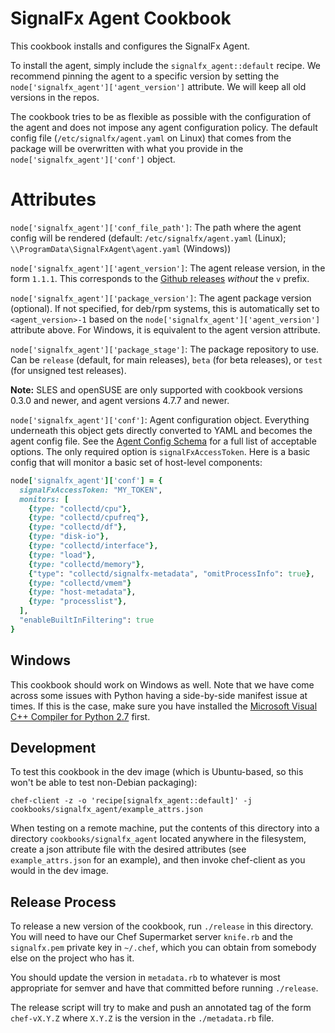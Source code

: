 # SignalFx Agent Cookbook

This cookbook installs and configures the SignalFx Agent.

To install the agent, simply include the `signalfx_agent::default` recipe.  We
recommend pinning the agent to a specific version by setting the
`node['signalfx_agent']['agent_version']` attribute.  We will keep all old
versions in the repos.

The cookbook tries to be as flexible as possible with the configuration of the
agent and does not impose any agent configuration policy.  The default config
file (`/etc/signalfx/agent.yaml` on Linux) that comes from the package will be
overwritten with what you provide in the `node['signalfx_agent']['conf']`
object.

# Attributes

`node['signalfx_agent']['conf_file_path']`: The path where the agent config
will be rendered (default: `/etc/signalfx/agent.yaml` (Linux);
`\\ProgramData\SignalFxAgent\agent.yaml` (Windows))

`node['signalfx_agent']['agent_version']`: The agent release version, in the
form `1.1.1`.  This corresponds to the [Github
releases](https://github.com/signalfx/signalfx-agent/releases) _without_ the
`v` prefix.

`node['signalfx_agent']['package_version']`: The agent package version
(optional).  If not specified, for deb/rpm systems, this is automatically set
to `<agent_version>-1` based on the `node['signalfx_agent']['agent_version']`
attribute above.  For Windows, it is equivalent to the agent version attribute. 

`node['signalfx_agent']['package_stage']`: The package repository to use.  Can
be `release` (default, for main releases), `beta` (for beta releases), or `test`
(for unsigned test releases).

**Note:** SLES and openSUSE are only supported with cookbook versions 0.3.0 and newer,
and agent versions 4.7.7 and newer.

`node['signalfx_agent']['conf']`: Agent configuration object.  Everything
underneath this object gets directly converted to YAML and becomes the agent
config file.  See the [Agent Config
Schema](https://github.com/signalfx/signalfx-agent/blob/master/docs/config-schema.md)
for a full list of acceptable options.  The only required option is
`signalFxAccessToken`.  Here is a basic config that will monitor a basic set of
host-level components:

```ruby
node['signalfx_agent']['conf'] = {
  signalFxAccessToken: "MY_TOKEN",
  monitors: [
    {type: "collectd/cpu"},
    {type: "collectd/cpufreq"},
    {type: "collectd/df"},
    {type: "disk-io"},
    {type: "collectd/interface"},
    {type: "load"},
    {type: "collectd/memory"},
    {"type": "collectd/signalfx-metadata", "omitProcessInfo": true},
    {type: "collectd/vmem"}
    {type: "host-metadata"},
    {type: "processlist"},
  ],
  "enableBuiltInFiltering": true
}
```

## Windows
This cookbook should work on Windows as well.  Note that we have come across
some issues with Python having a side-by-side manifest issue at times.  If this
is the case, make sure you have installed the [Microsoft Visual C++ Compiler
for Python 2.7](https://www.microsoft.com/EN-US/DOWNLOAD/DETAILS.ASPX?ID=44266) first.

## Development

To test this cookbook in the dev image (which is Ubuntu-based, so this won't be
able to test non-Debian packaging):

`chef-client -z -o 'recipe[signalfx_agent::default]' -j cookbooks/signalfx_agent/example_attrs.json`

When testing on a remote machine, put the contents of this directory into a
directory `cookbooks/signalfx_agent` located anywhere in the filesystem, create
a json attribute file with the desired attributes (see `example_attrs.json` for
an example), and then invoke chef-client as you would in the dev image.

## Release Process
To release a new version of the cookbook, run `./release` in this directory.
You will need to have our Chef Supermarket server `knife.rb` and the
`signalfx.pem` private key in `~/.chef`, which you can obtain from somebody
else on the project who has it.

You should update the version in `metadata.rb` to whatever is most appropriate
for semver and have that committed before running `./release`.

The release script will try to make and push an annotated tag of the form
`chef-vX.Y.Z` where `X.Y.Z` is the version in the `./metadata.rb` file.

